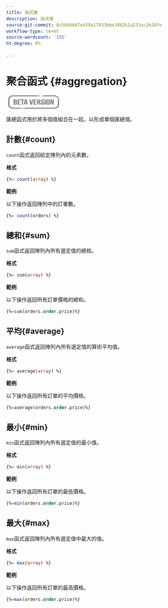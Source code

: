 ```yaml
---
title: 函式庫
description: 函式庫
source-git-commit: 8c58dd667ea59a17833bbe3482b1a233ac2e28fe
workflow-type: tm+mt
source-wordcount: '155'
ht-degree: 8%

---
```


# 聚合函式 {#aggregation}

![](../../assets/do-not-localize/badge.png)

匯總函式用於將多個值組合在一起，以形成單個匯總值。

## 計數{#count}

`count`函式返回給定陣列內的元素數。

**格式**

```sql
{%= count(array) %}
```

**範例**

以下操作返回陣列中的訂單數。

```sql
{%= count(orders) %}
```

## 總和{#sum}

`sum`函式返回陣列內所有選定值的總和。

**格式**

```sql
{%= sum(array) %}
```

**範例**

以下操作返回所有訂單價格的總和。

```sql
{%=sum(orders.order.price)%}
```

## 平均{#average}

`average`函式返回陣列內所有選定值的算術平均值。

**格式**

```sql
{%= average(array) %}
```

**範例**

以下操作返回所有訂單的平均價格。

```sql
{%=average(orders.order.price)%}
```

## 最小{#min}

`min`函式返回陣列內所有選定值的最小值。

**格式**

```sql
{%= min(array) %}
```

**範例**

以下操作返回所有訂單的最低價格。

```sql
{%=min(orders.order.price)%}
```

## 最大{#max}

`max`函式返回陣列內所有選定值中最大的值。

**格式**

```sql
{%= max(array) %}
```

**範例**

以下操作返回所有訂單的最高價格。

```sql
{%=max(orders.order.price)%}
```
